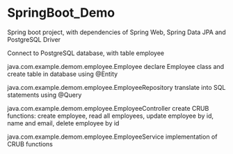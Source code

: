 # SpringBoot_Demo

Spring boot project, with dependencies of Spring Web, Spring Data JPA and PostgreSQL Driver

Connect to PostgreSQL database, with table employee

java.com.example.demom.employee.Employee
  declare Employee class and create table in database using @Entity
  
java.com.example.demom.employee.EmployeeRepository
  translate into SQL statements using @Query
  
java.com.example.demom.employee.EmployeeController
  create CRUB functions: create employee, read all employees, update employee by id, name and email, delete employee by id
  
java.com.example.demom.employee.EmployeeService
  implementation of CRUB functions

